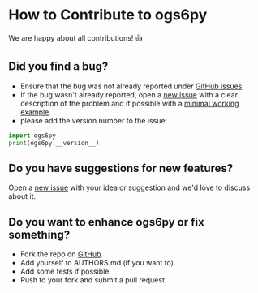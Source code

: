 # How to Contribute to ogs6py

We are happy about all contributions! :thumbsup:


## Did you find a bug?

- Ensure that the bug was not already reported under
[GitHub issues](https://github.com/joergbuchwald/ogs6py/issues)
- If the bug wasn't already reported, open a
[new issue](https://github.com/joergbuchwald/ogs6py/issues) with a clear
description of the problem and if possible with a
[minimal working example](https://en.wikipedia.org/wiki/Minimal_working_example).
- please add the version number to the issue:

```python
import ogs6py
print(ogs6py.__version__)
```


## Do you have suggestions for new features?

Open a [new issue](https://github.com/joergbuchwald/ogs6py/issues)
with your idea or suggestion and we'd love to discuss about it.


## Do you want to enhance ogs6py or fix something?

- Fork the repo on [GitHub](https://github.com/joergbuchwald/ogs6py).
- Add yourself to AUTHORS.md (if you want to).
- Add some tests if possible.
- Push to your fork and submit a pull request.

